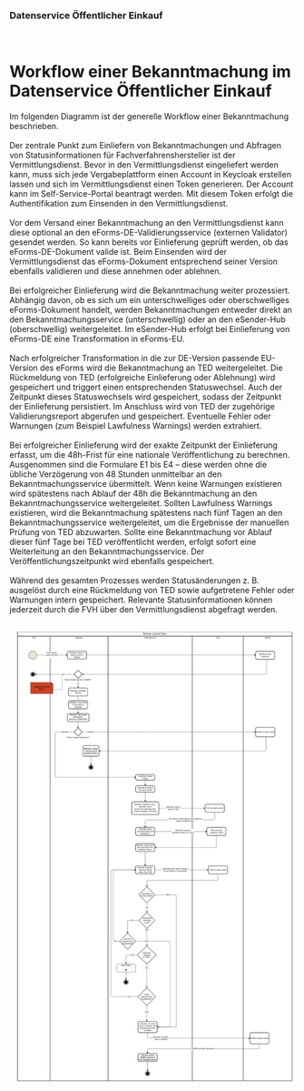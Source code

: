 ### Datenservice Öffentlicher Einkauf
<br>

# Workflow einer Bekanntmachung im Datenservice Öffentlicher Einkauf

Im folgenden Diagramm ist der generelle Workflow einer Bekanntmachung beschrieben.
<br><br>
Der zentrale Punkt zum Einliefern von Bekanntmachungen und Abfragen von Statusinformationen für Fachverfahrenshersteller ist der Vermittlungsdienst. Bevor in den Vermittlungsdienst eingeliefert werden kann, muss sich jede Vergabeplattform einen Account in Keycloak erstellen lassen und sich im Vermittlungsdienst einen Token generieren. Der Account kann im Self-Service-Portal beantragt werden. Mit diesem Token erfolgt die Authentifikation zum Einsenden in den Vermittlungsdienst.
<br><br>
Vor dem Versand einer Bekanntmachung an den Vermittlungsdienst kann diese optional an den eForms-DE-Validierungsservice (externen Validator) gesendet werden. So kann bereits vor Einlieferung geprüft werden, ob das eForms-DE-Dokument valide ist. Beim Einsenden wird der Vermittlungsdienst das eForms-Dokument entsprechend seiner Version ebenfalls validieren und diese annehmen oder ablehnen. 
<br><br>
Bei erfolgreicher Einlieferung wird die Bekanntmachung weiter prozessiert. Abhängig davon, ob es sich um ein unterschwelliges oder oberschwelliges eForms-Dokument handelt, werden Bekanntmachungen entweder direkt an den Bekanntmachungsservice (unterschwellig) oder an den eSender-Hub (oberschwellig) weitergeleitet. Im eSender-Hub erfolgt bei Einlieferung von eForms-DE eine Transformation in eForms-EU.
<br><br>
Nach erfolgreicher Transformation in die zur DE-Version passende EU-Version des eForms wird die Bekanntmachung an TED weitergeleitet. Die Rückmeldung von TED (erfolgreiche Einlieferung oder Ablehnung) wird gespeichert und triggert einen entsprechenden Statuswechsel. Auch der Zeitpunkt dieses Statuswechsels wird gespeichert, sodass der Zeitpunkt der Einlieferung persistiert. Im Anschluss wird von TED der zugehörige Validierungsreport abgerufen und gespeichert. Eventuelle Fehler oder Warnungen (zum Beispiel Lawfulness Warnings) werden extrahiert.
<br><br>
Bei erfolgreicher Einlieferung wird der exakte Zeitpunkt der Einlieferung erfasst, um die 48h-Frist für eine nationale Veröffentlichung zu berechnen. Ausgenommen sind die Formulare E1 bis E4 – diese werden ohne die übliche Verzögerung von 48 Stunden unmittelbar an den Bekanntmachungsservice übermittelt. Wenn keine Warnungen existieren wird spätestens nach Ablauf der 48h die Bekanntmachung an den Bekanntmachungsservice weitergeleitet. Sollten Lawfulness Warnings existieren, wird die Bekanntmachung spätestens nach fünf Tagen an den Bekanntmachungsservice weitergeleitet, um die Ergebnisse der manuellen Prüfung von TED abzuwarten. Sollte eine Bekanntmachung vor Ablauf dieser fünf Tage bei TED veröffentlicht werden, erfolgt sofort eine Weiterleitung an den Bekanntmachungsservice. Der Veröffentlichungszeitpunkt wird ebenfalls gespeichert.
<br><br>
Während des gesamten Prozesses werden Statusänderungen z. B. ausgelöst durch eine Rückmeldung von TED sowie aufgetretene Fehler oder Warnungen intern gespeichert. Relevante Statusinformationen können jederzeit durch die FVH über den Vermittlungsdienst abgefragt werden.
<br><br>

![Workflow Diagramm](/documentation/images/workflow_2.png)





